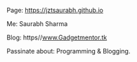
Page: https://jztsaurabh.github.io

Me: Saurabh Sharma

Blog: https//www.Gadgetmentor.tk

Passinate about: Programming & Blogging.

